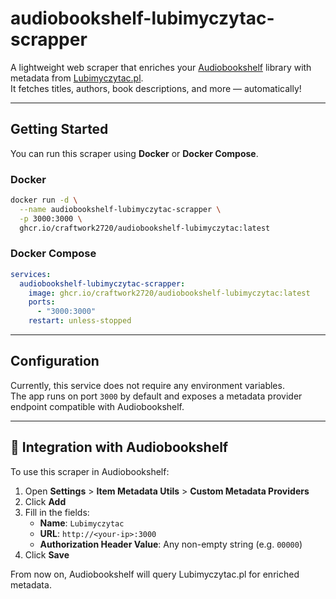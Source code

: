 # audiobookshelf-lubimyczytac-scrapper

A lightweight web scraper that enriches your [Audiobookshelf](https://www.audiobookshelf.org/) library with metadata from [Lubimyczytac.pl](https://lubimyczytac.pl/).  
It fetches titles, authors, book descriptions, and more — automatically!

---

## Getting Started

You can run this scraper using **Docker** or **Docker Compose**.

### Docker

```bash
docker run -d \
  --name audiobookshelf-lubimyczytac-scrapper \
  -p 3000:3000 \
  ghcr.io/craftwork2720/audiobookshelf-lubimyczytac:latest
```

### Docker Compose

```yaml
services:
  audiobookshelf-lubimyczytac-scrapper:
    image: ghcr.io/craftwork2720/audiobookshelf-lubimyczytac:latest
    ports:
      - "3000:3000"
    restart: unless-stopped
```

---

## Configuration

Currently, this service does not require any environment variables.  
The app runs on port `3000` by default and exposes a metadata provider endpoint compatible with Audiobookshelf.

---

## 🔗 Integration with Audiobookshelf

To use this scraper in Audiobookshelf:

1. Open **Settings** > **Item Metadata Utils** > **Custom Metadata Providers**
2. Click **Add**
3. Fill in the fields:
   - **Name**: `Lubimyczytac`
   - **URL**: `http://<your-ip>:3000`
   - **Authorization Header Value**: Any non-empty string (e.g. `00000`)
4. Click **Save**

From now on, Audiobookshelf will query Lubimyczytac.pl for enriched metadata.
